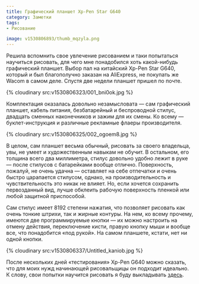 ```yaml
---
title: Графический планшет Xp-Pen Star G640
category: Заметки
tags:
- Рисование

image: v1530806893/thumb_mqzyla.png
---
```


Решила вспомнить свое увлечение рисованием и таки попытаться научиться рисовать, для чего мне понадобился хоть какой-нибудь графический планшет. Выбор пал на китайский Xp-Pen Star G640, который и был благополучно заказан на AliExpress, не покупать же Wacom в самом деле. Спустя две недели планшет пришел по почте.

<!-- more -->

{% cloudinary src:v1530806323/001_bni0ok.jpg %}

Комплектация оказалась довольно незамысловата — сам графический планшет, кабель питания, безбатарейный и беспроводной стилус, двадцать сменных наконечников и зажим для их смены. Ко всему — буклет-инструкция и различные рекламные флаеры производителя.

{% cloudinary src:v1530806325/002_ogoem8.jpg %}

В целом, сам планшет весьма обычный, рисовать за своего владельца, увы, не умеет и художественным навыкам не обучит. В остальном, его толщина всего два миллиметра, стилус довольно удобно лежит в руке — после стилусов с батарейками вообще отлично. Поверхность, пожалуй, не очень удачна — оставляет на себе отпечатки и очень быстро царапается стилусом, однако, на производительность и чувствительность это никак не влияет. Но, если хочется сохранить первозданный вид, лучше обклеить рабочую поверхность пленкой или любой защитной приспособой.

Сам стилус имеет 8192 степени нажатия, что позволяет рисовать как очень тонкие штрихи, так и жирные контуры. На нем, ко всему прочему, имеются две программируемые кнопки — их можно настроить на отмену действия, переключение кисти, правую кнопку мыши и вообще все, что понадобится «под рукой». На самом планшете, кстати, нет ни одной кнопки.

{% cloudinary src:v1530806337/Untitled_kaniob.jpg %}

После нескольких дней «тестирования» Xp-Pen G640 можно сказать, что для моих нужд начинающей рисовальщицы он подходит идеально. К слову, свои попытки научится рисовать я буду  выкладывать [здесь][1].

[1]:	/draw/